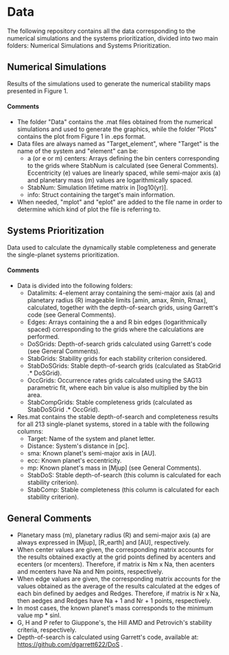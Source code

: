 # Data

The following repository contains all the data corresponding to the numerical simulations and the systems prioritization, divided into two main folders: Numerical Simulations and Systems Prioritization.

## Numerical Simulations

Results of the simulations used to generate the numerical stability maps presented in Figure 1. 

#### Comments
- The folder "Data" contains the .mat files obtained from the numerical simulations and used to generate the graphics, while the folder "Plots" contains the plot from Figure 1 in .eps format.
- Data files are always named as "Target_element", where "Target" is the name of the system and "element" can be:  
  - a (or e or m) centers: Arrays defining the bin centers corresponding to the grids where StabNum is calculated (see General Comments). Eccentricity (e) values are linearly spaced, while semi-major axis (a) and planetary mass (m) values are logarithmically spaced. 
  - StabNum: Simulation lifetime matrix in [log10(yr)].
  - info: Struct containing the target's main information. 
- When needed, "mplot" and "eplot" are added to the file name in order to determine which kind of plot the file is referring to. 

## Systems Prioritization

Data used to calculate the dynamically stable completeness and generate the single-planet systems prioritization. 

#### Comments

- Data is divided into the following folders:
  - Datalimits: 4-element array containing the semi-major axis (a) and planetary radius (R) imageable limits [amin, amax, Rmin, Rmax], calculated, together with the depth-of-search grids, using Garrett's code (see General Comments). 
  - Edges: Arrays containing the a and R bin edges (logarithmically spaced) corresponding to the grids where the calculations are performed. 
  - DoSGrids: Depth-of-search grids calculated using Garrett's code (see General Comments). 
  - StabGrids: Stability grids for each stability criterion considered. 
  - StabDoSGrids: Stable depth-of-search grids (calculated as StabGrid .* DoSGrid). 
  - OccGrids: Occurrence rates grids calculated using the SAG13 parametric fit, where each bin value is also multiplied by the bin area.  
  - StabCompGrids: Stable completeness grids (calculated as StabDoSGrid .* OccGrid).
- Res.mat contains the stable depth-of-search and completeness results for all 213 single-planet systems, stored in a table with the following columns:
  - Target: Name of the system and planet letter.
  - Distance: System's distance in [pc].
  - sma: Known planet's semi-major axis in [AU].
  - ecc: Known planet's eccentricity.
  - mp: Known planet's mass in [Mjup] (see General Comments).
  - StabDoS: Stable depth-of-search (this column is calculated for each stability criterion).
  - StabComp: Stable completeness (this column is calculated for each stability criterion). 
  
## General Comments
- Planetary mass (m), planetary radius (R) and semi-major axis (a) are always expressed in [Mjup], [R_earth] and [AU], respectively.
- When center values are given, the corresponding matrix accounts for the results obtained exactly at the grid points defined by acenters and ecenters (or mcenters). Therefore, if matrix is Nm x Na, then acenters and mcenters have Na and Nm points, respectively.
- When edge values are given, the corresponding matrix accounts for the values obtained as the average of the results calculated at the edges of each bin defined by aedges and Redges. Therefore, if matrix is Nr x Na, then aedges and Redges have Na + 1 and Nr + 1 points, respectively.
- In most cases, the known planet's mass corresponds to the minimum value mp * sinI.
- G, H and P refer to Giuppone's, the Hill AMD and Petrovich's stability criteria, respectively.
- Depth-of-search is calculated using Garrett's code, available at: https://github.com/dgarrett622/DoS .

